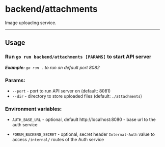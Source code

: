 # backend/attachments

Image uploading service.

---

## Usage

### Run `go run backend/attachments [PARAMS]` to start API server

_**Example:** `go run .` to run on default port 8082_

### Params:

- `--port` - port to run API server on (default: 8081)
- `--dir` - directory to store uploaded files (default: `./attachments`)

### Environment variables:

- `AUTH_BASE_URL` - optional, default http://localhost:8080 - base url to the auth service

- `FORUM_BACKEND_SECRET` - optional, secret header `Internal-Auth` value to access `/internal/` routes of the Auth
  service
